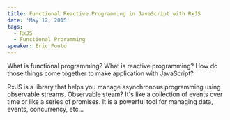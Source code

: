 ```yaml
---
title: Functional Reactive Programming in JavaScript with RxJS
date: 'May 12, 2015'
tags:
  - RxJS
  - Functional Proramming
speaker: Eric Ponto
---
```


What is functional programming? What is reactive programming? How do those
things come together to make application with JavaScript?

RxJS is a library that helps you manage asynchronous programming using
observable streams. Observable steam? It's like a collection of events over
time or like a series of promises. It is a powerful tool for managing data,
events, concurrency, etc...
